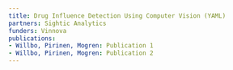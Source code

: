 ```yaml
---
title: Drug Influence Detection Using Computer Vision (YAML)
partners: Sightic Analytics
funders: Vinnova
publications:
- Willbo, Pirinen, Mogren: Publication 1
- Willbo, Pirinen, Mogren: Publication 2
---
```

